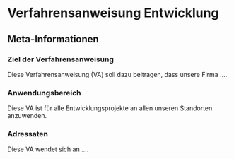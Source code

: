 # Verfahrensanweisung Entwicklung

## Meta-Informationen

### Ziel der Verfahrensanweisung

Diese Verfahrensanweisung (VA) soll dazu beitragen, dass unsere Firma ....

### Anwendungsbereich

Diese VA ist für alle Entwicklungsprojekte an allen unseren Standorten anzuwenden.

### Adressaten 

Diese VA wendet sich an ....